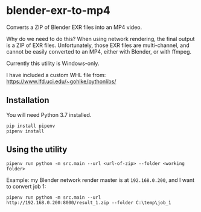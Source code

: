 # blender-exr-to-mp4

Converts a ZIP of Blender EXR files into an MP4 video.

Why do we need to do this? When using network rendering, the final output is a ZIP of EXR files.
Unfortunately, those EXR files are multi-channel, and cannot be easily converted to an MP4,
either with Blender, or with ffmpeg.

Currently this utility is Windows-only.

I have included a custom WHL file from: https://www.lfd.uci.edu/~gohlke/pythonlibs/

## Installation

You will need Python 3.7 installed.

```
pip install pipenv
pipenv install
```


## Using the utility

```
pipenv run python -m src.main --url <url-of-zip> --folder <working folder>
```

Example: my Blender network render master is at `192.168.0.200`, and I want to convert job 1:

```
pipenv run python -m src.main --url http://192.168.0.200:8000/result_1.zip --folder C:\temp\job_1
```